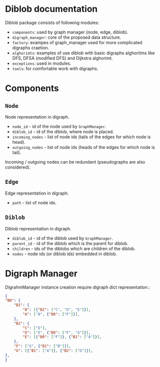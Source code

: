 # Diblob documentation
Diblob package consists of following modules:
- `components`: used by graph manager (node, edge, diblob).
- `digraph_manager`: core of the proposed data structure.
- `factory`: exampes of graph_manager used for more complicated digraphs craetion.
- `alghorimts`: examples of use diblob with basic digraphs alghoritms like DFS, DFSA (modified DFS) and Dijkstra alghorimt.
- `exceptions`: used in modules.
- `tools`: for comfortable work with digraphs.

# Components
## `Node`
Node representation in digraph.
- `node_id` - id of the node used by `GraphManager`. 
- `diblob_id` - id of the diblob, where node is placed.
- `incoming_nodes` - list of node ids (tails of the edges for which node is head).
- `outgoing_nodes` - list of node ids (heads of the edges for which node is tail).

Incoming / outgoing nodes can be redundant (pseudographs are also considered).

## `Edge`
Edge representation in digraph.
 - `path` - list of node ids.

## `Diblob`
Diblob representation in digraph. 
- `diblob_id` - id of the diblob used by `GraphManager`.
- `parent_id` - id of the diblob which is the parent for diblob.
- `children` - ids of the diblobs which are children of the diblob.
- `nodes` - node ids (or diblob ids) embedded in diblob.

# Digraph Manager

DigrahmManager instance creation require digraph dict representation.:
```json
{
"B0": {
    "B1": {
        "B": [{"B2": ["C", "D", "E"]}],
        "A": ["B", {"B0": ["F"]}],
    },
    "B2": {
        "C": ["D"],
        "D": ["E", {"B0": ["F", "G"]}],
        "E": [{"B0": ["F"]}, {"B1": ["A"]}],
    },
    "F": ["G", {"B1": ["B"]}],
    "G": [{"B1": ["A"]}, {"B2": ["D"]}],
},
}
```

